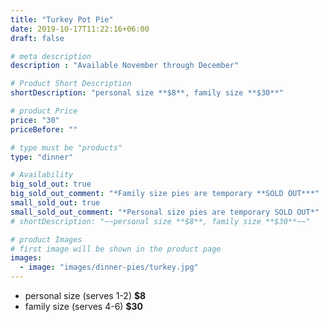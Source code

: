```yaml
---
title: "Turkey Pot Pie"
date: 2019-10-17T11:22:16+06:00
draft: false

# meta description
description : "Available November through December"

# Product Short Description
shortDescription: "personal size **$8**, family size **$30**"

# product Price
price: "30"
priceBefore: ""

# type must be "products"
type: "dinner"

# Availability
big_sold_out: true
big_sold_out_comment: "*Family size pies are temporary **SOLD OUT***"
small_sold_out: true
small_sold_out_comment: "*Personal size pies are temporary SOLD OUT*"
# shortDescription: "~~personal size **$8**, family size **$30**~~"

# product Images
# first image will be shown in the product page
images:
  - image: "images/dinner-pies/turkey.jpg"
---
```


- personal size (serves 1-2) **$8**
- family size (serves 4-6) **$30**